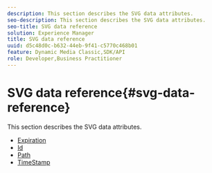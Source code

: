 ```yaml
---
description: This section describes the SVG data attributes.
seo-description: This section describes the SVG data attributes.
seo-title: SVG data reference
solution: Experience Manager
title: SVG data reference
uuid: d5c48d0c-b632-44eb-9f41-c5770c468b01
feature: Dynamic Media Classic,SDK/API
role: Developer,Business Practitioner
---
```


# SVG data reference{#svg-data-reference}

This section describes the SVG data attributes.

* [Expiration](r-expiration-svg.md)
* [Id](r-id-svg.md)
* [Path](r-path-svg.md)
* [TimeStamp](r-timestamp-svg.md)
